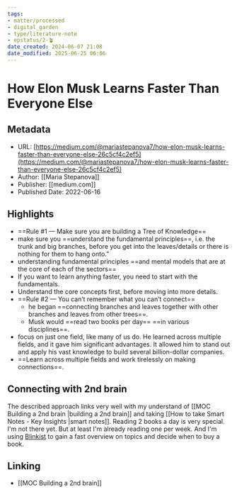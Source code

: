 ```yaml
---
tags: 
- matter/processed
- digital_garden
- type/literature-note
- epstatus/2-🪴
date_created: 2024-06-07 21:08
date_modified: 2025-06-25 06:06
---
```

# How Elon Musk Learns Faster Than Everyone Else

## Metadata

* URL: [https://medium.com/@mariastepanova7/how-elon-musk-learns-faster-than-everyone-else-26c5cf4c2ef5](https://medium.com/@mariastepanova7/how-elon-musk-learns-faster-than-everyone-else-26c5cf4c2ef5)
* Author: [[Maria Stepanova]]
* Publisher: [[medium.com]]
* Published Date: 2022-06-16

## Highlights

* ==Rule #1 — Make sure you are building a Tree of Knowledge==
* make sure you ==understand the fundamental principles==, i.e. the trunk and big branches, before you get into the leaves/details or there is nothing for them to hang onto.”
* understanding fundamental principles ==and mental models that are at the core of each of the sectors==
* If you want to learn anything faster, you need to start with the fundamentals.
* Understand the core concepts first, before moving into more details.
* ==Rule #2 — You can’t remember what you can’t connect==
	* he began ==connecting branches and leaves together with other branches and leaves from other trees==.
	* Musk would ==read two books per day== ==in various disciplines==.
* focus on just one field, like many of us do. He learned across multiple fields, and it gave him significant advantages. It allowed him to stand out and apply his vast knowledge to build several billion-dollar companies.
* ==Learn across multiple fields and work tirelessly on making connections==.

## Connecting with 2nd brain

The described approach links very well with my understand of [[MOC Building a 2nd brain |building a 2nd brain]] and taking [[How to take Smart Notes - Key Insights |smart notes]]. Reading 2 books a day is very special. I'm not there yet. But at least I'm already reading one per week. And I'm using [Blinkist](https://www.blinkist.com/) to gain a fast overview on topics and decide when to buy a book. 

## Linking

+ [[MOC Building a 2nd brain]]